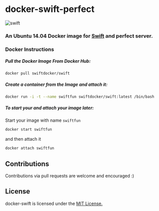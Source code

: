 # docker-swift-perfect

![swift](https://raw.githubusercontent.com/hamin/EventSource.Swift/master/swift-logo.png)


### An Ubuntu 14.04 Docker image for [Swift](https://swift.org) and perfect server.

### Docker Instructions

##### Pull the Docker Image From Docker Hub:

```bash
docker pull swiftdocker/swift
```

##### Create a container from the Image and attach it:

```bash
docker run -i -t --name swiftfun swiftdocker/swift:latest /bin/bash
```

##### To start your and attach your image later:

Start your image with name `swiftfun`

```bash
docker start swiftfun
```

and then attach it

```bash
docker attach swiftfun
```


## Contributions

Contributions via pull requests are welcome and encouraged :)

## License

docker-swift is licensed under the [MIT License.](LICENSE.md)
